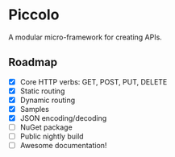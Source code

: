 # Piccolo

A modular micro-framework for creating APIs.

## Roadmap

- [x] Core HTTP verbs: GET, POST, PUT, DELETE
- [x] Static routing
- [x] Dynamic routing
- [x] Samples
- [x] JSON encoding/decoding
- [ ] NuGet package
- [ ] Public nightly build
- [ ] Awesome documentation!